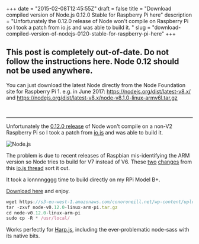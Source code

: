 +++
date = "2015-02-08T12:45:55Z"
draft = false
title = "Download compiled version of Node.js 0.12.0 Stable for Raspberry Pi here"
description = "Unfortunately the 0.12.0 release of Node won't compile on Raspberry Pi so I took a patch from io.js and was able to build it. "
slug = "download-compiled-version-of-nodejs-0120-stable-for-raspberry-pi-here"
+++


## This post is completely out-of-date. Do not follow the instructions here. Node 0.12 should not be used anywhere.

You can just download the latest Node directly from the Node Foundation site for Raspberry Pi 1. e.g. in June 2017: https://nodejs.org/dist/latest-v8.x/ and https://nodejs.org/dist/latest-v8.x/node-v8.1.0-linux-armv6l.tar.gz

&nbsp;
&nbsp;
&nbsp;

-----------------

Unfortunately the [0.12.0 release](http://blog.nodejs.org/2015/02/06/node-v0-12-0-stable/) of Node won't compile on a non-V2 Raspberry Pi so I took a patch from [io.js](http://iojs.org) and was able to build it.

![Node.js](https://s3-eu-west-1.amazonaws.com/conoroneill.net/wp-content/uploads/2015/02/nodejs.jpg)

The problem is due to recent releases of Raspbian mis-identifying the ARM version so Node tries to build for V7 instead of V6. These [two](https://github.com/bnoordhuis/io.js/commit/6f7494292e22b1f1050abeaa43f257ac466edf2b) [changes](https://github.com/bnoordhuis/io.js/commit/8afcc5e701538e5a442a0334d781eac202cc4e1d) from this [io.js thread](https://github.com/iojs/io.js/issues/283) sort it out.

It took a lonnnngggg time to build directly on my RPi Model B+.

[Download here](https://s3-eu-west-1.amazonaws.com/conoroneill.net/wp-content/uploads/2015/02/node-v0.12.0-linux-arm-pi.tar.gz) and enjoy.

```javascript
wget https://s3-eu-west-1.amazonaws.com/conoroneill.net/wp-content/uploads/2015/02/node-v0.12.0-linux-arm-pi.tar.gz
tar -zxvf node-v0.12.0-linux-arm-pi.tar.gz
cd node-v0.12.0-linux-arm-pi
sudo cp -R * /usr/local/
```
Works perfectly for [Harp.js](http://harpjs.com/), including the ever-problematic node-sass with its native bits.
